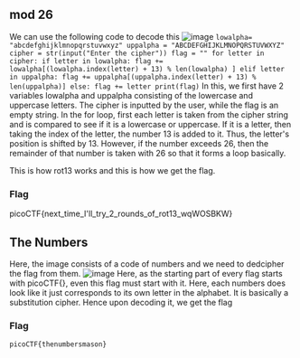 ## mod 26

We can use the following code to decode this
![image](https://github.com/kua23/picoCTF/assets/61975172/e8138814-dbd2-4888-9a15-6e8c156229ab)
`lowalpha= "abcdefghijklmnopqrstuvwxyz"
uppalpha = "ABCDEFGHIJKLMNOPQRSTUVWXYZ"
cipher = str(input("Enter the cipher"))
flag = ""
for letter in cipher:
    if letter in lowalpha:
        flag += lowalpha[(lowalpha.index(letter) + 13) % len(lowalpha) ]
    elif letter in uppalpha:
        flag += uppalpha[(uppalpha.index(letter) + 13) % len(uppalpha)]
    else:
        flag += letter
print(flag)`
In this, we first have 2 variables lowalpha and uppalpha consisting of the lowercase and uppercase letters. The cipher is inputted by the user, while the flag is an empty string. 
In the for loop, first each letter is taken from the cipher string and is compared to see if it is a lowercase or uppercase. If it is a letter, then taking the index of the letter, the number 13 is added to it. Thus, the letter's position is shifted by 13. However, if the number exceeds 26, then the remainder of that number is taken with 26 so that it forms a loop basically.

This is how rot13 works and this is how we get the flag.

### Flag
picoCTF{next_time_I'll_try_2_rounds_of_rot13_wqWOSBKW}

## The Numbers

Here, the image consists of a code of numbers and we need to dedcipher the flag from them. 
![image](https://github.com/kua23/picoCTF/assets/61975172/97b5986e-9c46-4346-ab07-d830cf5fb57a)
Here, as the starting part of every flag starts with picoCTF{}, even this flag must start with it. Here, each numbers does look like it just corresponds to its own letter in the alphabet. It is basically a substitution cipher. Hence upon decoding it, we get the flag

### Flag
`picoCTF{thenumbersmason}`

##

